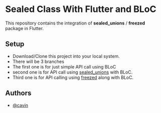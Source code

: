 
# Sealed Class With Flutter and BLoC

This repository contains the integration of **sealed_unions** / **freezed** package in Flutter.






## Setup

- Download/Clone this project into your local system.
- There will be 3 branches
- The first one is for just simple API call using BLoC
- second one is for API call using [sealed_unions](https://pub.dev/packages/sealed_unions) with BLoC.
- Third one is for API calling using [freezed](https://pub.dev/packages/freezed) along with BLoC.


## Authors

- [@cavin](https://www.github.com/octokatherine)

